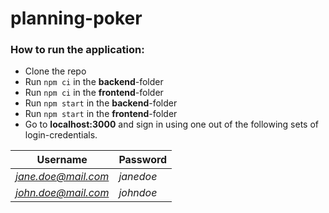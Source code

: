 # planning-poker


### How to run the application:

- Clone the repo
- Run `npm ci` in the **backend**-folder
- Run `npm ci` in the **frontend**-folder
- Run `npm start` in the **backend**-folder
- Run `npm start` in the **frontend**-folder
- Go to **localhost:3000** and sign in using one out of the following sets of login-credentials.

| Username          | Password |
| ----------------- | -------- |
| *jane.doe@mail.com* | *janedoe*  |
| *john.doe@mail.com* | *johndoe*  |
